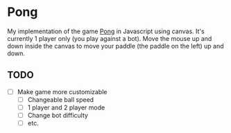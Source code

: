 # Pong

My implementation of the game [Pong](https://en.wikipedia.org/wiki/Pong) in Javascript using canvas. It's currently 1 player only (you play against a bot). Move the mouse up and down inside the canvas to move your paddle (the paddle on the left) up and down.

## TODO
- [ ] Make game more customizable
  - [ ] Changeable ball speed
  - [ ] 1 player and 2 player mode
  - [ ] Change bot difficulty
  - [ ] etc.

